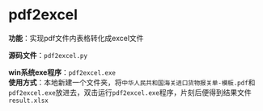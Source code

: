 # pdf2excel
**功能**：实现pdf文件内表格转化成excel文件

**源码文件**：`pdf2excel.py` 


**win系统exe程序**：`pdf2excel.exe`  
**使用方式**：本地新建一个文件夹，将`中华人民共和国海关进口货物报关单-模板.pdf`和`pdf2excel.exe`放进去，双击运行`pdf2excel.exe`程序，片刻后便得到结果文件`result.xlsx`
